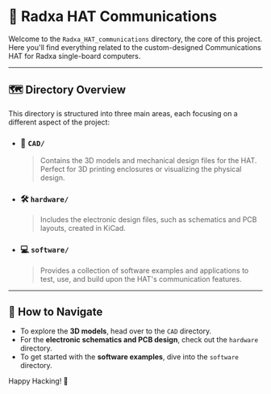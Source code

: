 # 📡 Radxa HAT Communications

Welcome to the `Radxa_HAT_communications` directory, the core of this project. Here you'll find everything related to the custom-designed Communications HAT for Radxa single-board computers.

---

## 🗺️ Directory Overview

This directory is structured into three main areas, each focusing on a different aspect of the project:

-   ### 🔩 `CAD/`
    > Contains the 3D models and mechanical design files for the HAT. Perfect for 3D printing enclosures or visualizing the physical design.

-   ### 🛠️ `hardware/`
    > Includes the electronic design files, such as schematics and PCB layouts, created in KiCad.

-   ### 💻 `software/`
    > Provides a collection of software examples and applications to test, use, and build upon the HAT's communication features.

---

## 🧭 How to Navigate

-   To explore the **3D models**, head over to the `CAD` directory.
-   For the **electronic schematics and PCB design**, check out the `hardware` directory.
-   To get started with the **software examples**, dive into the `software` directory.

Happy Hacking! 🚀